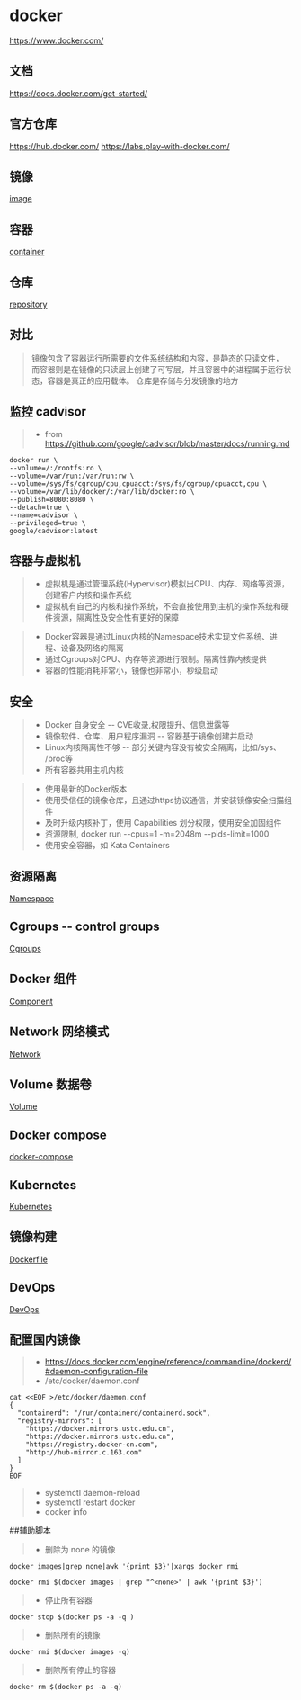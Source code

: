 # docker
https://www.docker.com/

## 文档
https://docs.docker.com/get-started/

## 官方仓库
https://hub.docker.com/
https://labs.play-with-docker.com/

## 镜像
[image](./README.image.md)

## 容器
[container](./README.container.md)

## 仓库
[repository](./README.repository.md)

## 对比
> 镜像包含了容器运行所需要的文件系统结构和内容，是静态的只读文件，
> 而容器则是在镜像的只读层上创建了可写层，并且容器中的进程属于运行状态，容器是真正的应用载体。
> 仓库是存储与分发镜像的地方

## 监控 cadvisor
>- from https://github.com/google/cadvisor/blob/master/docs/running.md
```
docker run \
--volume=/:/rootfs:ro \
--volume=/var/run:/var/run:rw \
--volume=/sys/fs/cgroup/cpu,cpuacct:/sys/fs/cgroup/cpuacct,cpu \
--volume=/var/lib/docker/:/var/lib/docker:ro \
--publish=8080:8080 \
--detach=true \
--name=cadvisor \
--privileged=true \
google/cadvisor:latest

```

## 容器与虚拟机
>- 虚拟机是通过管理系统(Hypervisor)模拟出CPU、内存、网络等资源，创建客户内核和操作系统
>- 虚拟机有自己的内核和操作系统，不会直接使用到主机的操作系统和硬件资源，隔离性及安全性有更好的保障

>- Docker容器是通过Linux内核的Namespace技术实现文件系统、进程、设备及网络的隔离
>- 通过Cgroups对CPU、内存等资源进行限制。隔离性靠内核提供
>- 容器的性能消耗非常小，镜像也非常小，秒级启动

## 安全
>- Docker 自身安全 	-- CVE收录,权限提升、信息泄露等
>- 镜像软件、仓库、用户程序漏洞 -- 容器基于镜像创建并启动
>- Linux内核隔离性不够 	-- 部分关键内容没有被安全隔离，比如/sys、 /proc等
>- 所有容器共用主机内核

>- 使用最新的Docker版本
>- 使用受信任的镜像仓库，且通过https协议通信，并安装镜像安全扫描组件
>- 及时升级内核补丁，使用 Capabilities 划分权限，使用安全加固组件
>- 资源限制, docker run --cpus=1 -m=2048m --pids-limit=1000 
>- 使用安全容器，如 Kata Containers

## 资源隔离
[Namespace](./README.namespace.md)

## Cgroups -- control groups
[Cgroups](./README.cgroups.md)

## Docker 组件
[Component](./README.component.md)

## Network 网络模式
[Network](./README.network.md)

## Volume 数据卷
[Volume](./README.volume.md)

## Docker compose
[docker-compose](./README.docker-compose.md)

## Kubernetes
[Kubernetes](./README.kubernetes.md)

## 镜像构建
[Dockerfile](./README.dockerfile.md)

## DevOps
[DevOps](./README.devops.md)

## 配置国内镜像
>- https://docs.docker.com/engine/reference/commandline/dockerd/#daemon-configuration-file
>- /etc/docker/daemon.conf
```
cat <<EOF >/etc/docker/daemon.conf
{
  "containerd": "/run/containerd/containerd.sock",
  "registry-mirrors": [
    "https://docker.mirrors.ustc.edu.cn",
	"https://docker.mirrors.ustc.edu.cn",
    "https://registry.docker-cn.com",
    "http://hub-mirror.c.163.com"
  ]
}
EOF

```

>- systemctl daemon-reload
>- systemctl restart docker
>- docker info

##辅助脚本
>- 删除为 none 的镜像
```
docker images|grep none|awk '{print $3}'|xargs docker rmi

docker rmi $(docker images | grep "^<none>" | awk '{print $3}')
```

>- 停止所有容器
```
docker stop $(docker ps -a -q )
```

>- 删除所有的镜像
```
docker rmi $(docker images -q)
```

>- 删除所有停止的容器
```
docker rm $(docker ps -a -q)
```